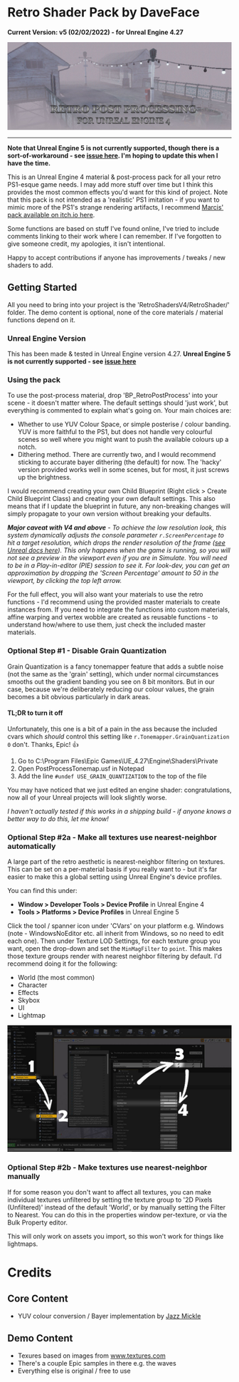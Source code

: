 # Retro Shader Pack by DaveFace
**Current Version: v5 (02/02/2022) - for Unreal Engine 4.27**

![](Preview.jpg)

---

**Note that Unreal Engine 5 is not currently supported, though there is a sort-of-workaround - see [issue here](https://github.com/DaveFace/UnrealRetroShaders/issues/3). I'm hoping to update this when I have the time.**

This is an Unreal Engine 4 material & post-process pack for all your retro PS1-esque game needs. I may add more stuff over time but I think this provides the most common effects you'd want for this kind of project. Note that this pack is not intended as a 'realistic' PS1 imitation - if you want to mimic more of the PS1's strange rendering artifacts, I recommend [Marcis' pack available on itch.io here](https://marcis.itch.io/psxfx).

Some functions are based on stuff I've found online, I've tried to include comments linking to their work where I can remember. If I've forgotten to give someone credit, my apologies, it isn't intentional.

Happy to accept contributions if anyone has improvements / tweaks / new shaders to add.

## Getting Started
All you need to bring into your project is the 'RetroShadersV4/RetroShader/' folder. The demo content is optional, none of the core materials / material functions depend on it.

### Unreal Engine Version

This has been made & tested in Unreal Engine version 4.27. **Unreal Engine 5 is not currently supported - see [issue here](https://github.com/DaveFace/UnrealRetroShaders/issues/3)**

### Using the pack

To use the post-process material, drop 'BP_RetroPostProcess' into your scene - it doesn't matter where. The default settings should 'just work', but everything is commented to explain what's going on. Your main choices are:

 - Whether to use YUV Colour Space, or simple posterise / colour banding. YUV is more faithful to the PS1, but does not handle very colourful scenes so well where you might want to push the available colours up a notch.
 - Dithering method. There are currently two, and I would recommend sticking to accurate bayer dithering (the default) for now. The 'hacky' version provided works well in some scenes, but for most, it just screws up the brightness.

I would recommend creating your own Child Blueprint (Right click > Create Child Blueprint Class) and creating your own default settings. This also means that if I update the blueprint in future, any non-breaking changes will simply propagate to your own version without breaking your defaults.

***Major caveat with V4 and above** - To achieve the low resolution look, this system dynamically adjusts the console parameter `r.ScreenPercentage` to hit a target resolution, which drops the render resolution of the frame ([see Unreal docs here](https://docs.unrealengine.com/4.26/en-US/RenderingAndGraphics/ScreenPercentage/)). This only happens when the game is running, so you will not see a preview in the viewport even if you are in Simulate. You will need to be in a Play-in-editor (PIE) session to see it. For look-dev, you can get an approximation by dropping the 'Screen Percentage' amount to 50 in the viewport, by clicking the top left arrow.*

For the full effect, you will also want your materials to use the retro functions - I'd recommend using the provided master materials to create instances from. If you need to integrate the functions into custom materials, affine warping and vertex wobble are created as reusable functions - to understand how/where to use them, just check the included master materials.

### Optional Step #1 - Disable Grain Quantization
Grain Quantization is a fancy tonemapper feature that adds a subtle noise (not the same as the 'grain' setting), which under normal circumstances smooths out the gradient banding you see on 8 bit monitors. But in our case, because we're deliberately reducing our colour values, the grain becomes a bit obvious particularly in dark areas.

#### TL;DR to turn it off
Unfortunately, this one is a bit of a pain in the ass because the included cvars which *should* control this setting like `r.Tonemapper.GrainQuantization 0` don't. Thanks, Epic! 👍

1. Go to C:\Program Files\Epic Games\UE_4.27\Engine\Shaders\Private
2. Open PostProcessTonemap.usf in Notepad
3. Add the line `#undef USE_GRAIN_QUANTIZATION` to the top of the file

You may have noticed that we just edited an engine shader: congratulations, now all of your Unreal projects will look slightly worse.

*I haven't actually tested if this works in a shipping build - if anyone knows a better way to do this, let me know!*

### Optional Step #2a - Make all textures use nearest-neighbor automatically
A large part of the retro aesthetic is nearest-neighbor filtering on textures. This can be set on a per-material basis if you really want to - but it's far easier to make this a global setting using Unreal Engine's device profiles.

You can find this under:
- **Window > Developer Tools > Device Profile** in Unreal Engine 4
- **Tools > Platforms > Device Profiles** in Unreal Engine 5

Click the tool / spanner icon under 'CVars' on your platform e.g. Windows (note - WindowsNoEditor etc. all inherit from Windows, so no need to edit each one). Then under Texture LOD Settings, for each texture group you want, open the drop-down and set the `MinMagFilter` to `point`. This makes those texture groups render with nearest neighbor filtering by default. I'd recommend doing it for the following:
 - World (the most common)
 - Character
 - Effects
 - Skybox
 - UI
 - Lightmap

![](DisableTextureFiltering.jpg)

### Optional Step #2b - Make textures use nearest-neighbor manually

If for some reason you don't want to affect all textures, you can make individual textures unfiltered by setting the texture group to '2D Pixels (Unfiltered)' instead of the default 'World', or by manually setting the Filter to Nearest. You can do this in the properties window per-texture, or via the Bulk Property editor.

This will only work on assets you import, so this won't work for things like lightmaps.

Credits
=======
Core Content
------------
- YUV colour conversion / Bayer implementation by [Jazz Mickle](https://twitter.com/jazzmickle/status/1269238990827335689)

Demo Content
------------
- Texures based on images from www.textures.com
- There's a couple Epic samples in there e.g. the waves
- Everything else is original / free to use
